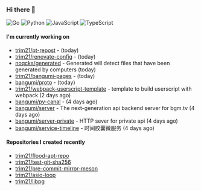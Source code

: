 ### Hi there 👋

![Go](https://img.shields.io/badge/go-%2300ADD8.svg?style=for-the-badge&logo=go&logoColor=white)
![Python](https://img.shields.io/badge/python-3670A0?style=for-the-badge&logo=python&logoColor=ffdd54)
![JavaScript](https://img.shields.io/badge/javascript-%23323330.svg?style=for-the-badge&logo=javascript&logoColor=%23F7DF1E)
![TypeScript](https://img.shields.io/badge/typescript-%23007ACC.svg?style=for-the-badge&logo=typescript&logoColor=white)

#### I'm currently working on

- [trim21/pt-repost](https://github.com/trim21/pt-repost) -  (today)
- [trim21/renovate-config](https://github.com/trim21/renovate-config) -  (today)
- [noqcks/generated](https://github.com/noqcks/generated) -  Generated will detect files that have been generated by computers (today)
- [trim21/bangumi-pages](https://github.com/trim21/bangumi-pages) -  (today)
- [bangumi/proto](https://github.com/bangumi/proto) -  (today)
- [trim21/webpack-userscript-template](https://github.com/trim21/webpack-userscript-template) - template to build userscript with webpack (2 days ago)
- [bangumi/py-canal](https://github.com/bangumi/py-canal) -  (4 days ago)
- [bangumi/server](https://github.com/bangumi/server) - The next-generation api backend server for bgm.tv (4 days ago)
- [bangumi/server-private](https://github.com/bangumi/server-private) - HTTP sever for private api (4 days ago)
- [bangumi/service-timeline](https://github.com/bangumi/service-timeline) - 时间胶囊微服务 (4 days ago)

#### Repositories I created recently

- [trim21/flood-apt-repo](https://github.com/trim21/flood-apt-repo)
- [trim21/test-git-sha256](https://github.com/trim21/test-git-sha256)
- [trim21/pre-commit-mirror-meson](https://github.com/trim21/pre-commit-mirror-meson)
- [trim21/asio-loop](https://github.com/trim21/asio-loop)
- [trim21/libpg](https://github.com/trim21/libpg)
